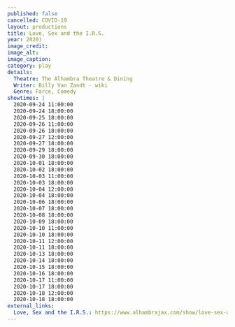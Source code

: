 ```yaml
---
published: false
cancelled: COVID-19
layout: productions
title: Love, Sex and the I.R.S.
year: 2020)
image_credit: 
image_alt:
image_caption:
category: play
details:
  Theatre: The Alhambra Theatre & Dining
  Writer: Billy Van Zandt - wiki
  Genre: Farce, Comedy
showtimes: |
  2020-09-24 11:00:00
  2020-09-24 18:00:00
  2020-09-25 18:00:00
  2020-09-26 11:00:00
  2020-09-26 18:00:00
  2020-09-27 12:00:00
  2020-09-27 18:00:00
  2020-09-29 18:00:00
  2020-09-30 18:00:00
  2020-10-01 18:00:00
  2020-10-02 18:00:00
  2020-10-03 11:00:00
  2020-10-03 18:00:00
  2020-10-04 12:00:00
  2020-10-04 18:00:00
  2020-10-06 18:00:00
  2020-10-07 18:00:00
  2020-10-08 18:00:00
  2020-10-09 18:00:00
  2020-10-10 11:00:00
  2020-10-10 18:00:00
  2020-10-11 12:00:00
  2020-10-11 18:00:00
  2020-10-13 18:00:00
  2020-10-14 18:00:00
  2020-10-15 18:00:00
  2020-10-16 18:00:00
  2020-10-17 11:00:00
  2020-10-17 18:00:00
  2020-10-18 12:00:00
  2020-10-18 18:00:00
external_links:
  Love, Sex and the I.R.S.: https://www.alhambrajax.com/show/love-sex-and-the-irs/
---
```

